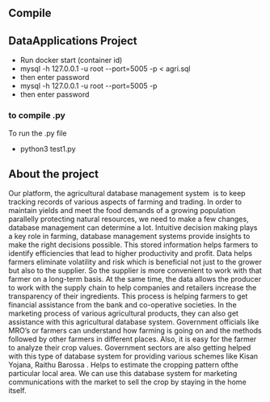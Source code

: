 ## Compile

## DataApplications Project

* Run docker start (container id)
* mysql -h 127.0.0.1 -u root --port=5005 -p < agri.sql
* then enter password
* mysql -h 127.0.0.1 -u root --port=5005 -p
* then enter password

### to compile .py

To run the .py file
* python3 test1.py

## About the project

Our platform,​ the agricultural database management system ​ is to keep tracking records
of various aspects of farming and trading. In order to maintain yields and meet the food
demands of a growing population parallelly protecting natural resources, we need to make
a few changes, database management can determine a lot. Intuitive decision making plays
a key role in farming, database management systems provide insights to make the right
decisions possible. This stored information helps farmers to identify efficiencies that lead to
higher productivity and profit.
Data helps farmers eliminate volatility and risk which is beneficial not just to the grower but
also to the supplier. So the supplier is more convenient to work with that farmer on a
long-term basis. At the same time, the data allows the producer to work with the supply
chain to help companies and retailers increase the transparency of their ingredients. This
process is helping farmers to get financial assistance from the bank and co-operative
societies. In the marketing process of various agricultural products, they can also get
assistance with this agricultural database system. Government officials like MRO’s or
farmers can understand how farming is going on and the methods followed by other
farmers in different places. Also, it is easy for the farmer to analyze their crop values.
Government sectors are also getting helped with this type of database system for providing
various schemes like​ Kisan Yojana, Raithu Barossa​ . Helps to estimate the cropping pattern ofthe particular local area. We can use this database system for marketing communications
with the market to sell the crop by staying in the home itself.

